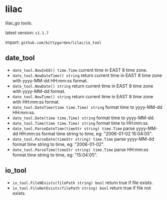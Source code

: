 # lilac

lilac,go tools.

latest version: `v1.1.7`

import: `github.com/bittygarden/lilac/io_tool`

## date_tool

* `date_tool.NowInE8() time.Time` current time in EAST 8 time zone.
* `date_tool.NowDateTime() string` return current time in EAST 8 time zone with yyyy-MM-dd HH:mm:ss format.
* `date_tool.NowDate() string` return current time in EAST 8 time zone with yyyy-MM-dd format.
* `date_tool.NowTime() string` return current time in EAST 8 time zone with HH:mm:ss format.
* `date_tool.DateTime(time time.Time) string` format time to yyyy-MM-dd HH:mm:ss.
* `date_tool.Date(time time.Time) string` format time to yyyy-MM-dd.
* `date_tool.Time(time time.Time) string` format time to HH:mm:ss.
* `date_tool.ParseDateTime(timeStr string) time.Time` parse yyyy-MM-dd HH:mm:ss format time string to time, eg: "2006-01-02 15:04:05".
* `date_tool.ParseDate(timeStr string) time.Time` parse yyyy-MM-dd format time string to time, eg: "2006-01-02".
* `date_tool.ParseTime(timeStr string) time.Time` parse HH:mm:ss format time string to time, eg: "15:04:05".

## io_tool

* `io_tool.FileNExists(filePath string) bool` return true if file exists.
* `io_tool.FileNotExists(filePath string) bool` return true if file not exists.
